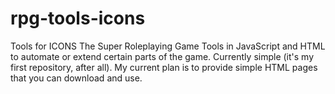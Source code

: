 # rpg-tools-icons
Tools for ICONS The Super Roleplaying Game
Tools in JavaScript and HTML to automate or extend certain parts of the game. Currently simple (it's my first repository, after all). My current plan is to provide simple HTML pages that you can download and use.
